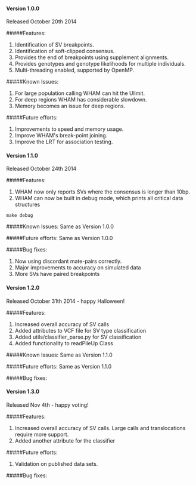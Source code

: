 #### Version 1.0.0

Released October 20th 2014

#####Features:
1. Identification of SV breakpoints.
2. Identification of soft-clipped consensus.
3. Provides the end of breakpoints using supplement alignments.
4. Provides genotypes and genotype likelihoods for multiple individuals.
5. Multi-threading enabled, supported by OpenMP.

#####Known Issues:
1.  For large population calling WHAM can hit the Ulimit.
2.  For deep regions WHAM has considerable slowdown.
3.  Memory becomes an issue for deep regions.

#####Future efforts:
1. Improvements to speed and memory usage.
2. Improve WHAM's break-point joining.
3. Improve the LRT for association testing.


#### Version 1.1.0

Released October 24th 2014

#####Features:
1. WHAM now only reports SVs where the consensus is longer than 10bp.
2. WHAM can now be built in debug mode, which prints all critical data structures
```
make debug
```

#####Known Issues:
Same as Version 1.0.0

#####Future efforts:
Same as Version 1.0.0

#####Bug fixes:
1. Now using discordant mate-pairs correctly.  
2. Major improvements to accuracy on simulated data
3. More SVs have paired breakpoints


#### Version 1.2.0

Released October 31th 2014 - happy Halloween!

#####Features:
1. Increased overall accuracy of SV calls
2. Added attributes to VCF file for SV type classification
3. Added utils/classifier_parse.py for SV classification 
4. Added functionality to readPileUp Class

#####Known Issues:
Same as Version 1.1.0

#####Future efforts:
Same as Version 1.1.0

#####Bug fixes:

#### Version 1.3.0 

Released Nov 4th - happy voting!

#####Features:
1. Increased overall accuracy of SV calls.
   Large calls and translocations require more support.
2. Added another attribute for the classifier  

#####Future efforts:
1. Validation on published data sets.

#####Bug fixes:
